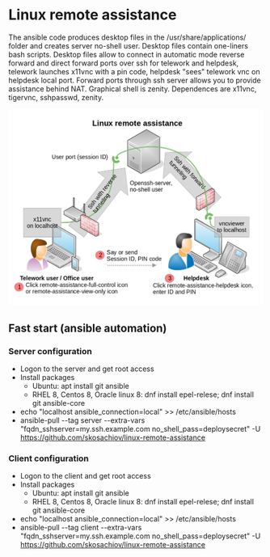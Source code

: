 # Linux remote assistance

The ansible code produces desktop files in the /usr/share/applications/ folder and creates server no-shell user. Desktop files contain one-liners bash scripts. Desktop files allow to connect in automatic mode reverse forward and direct forward ports over ssh for telework and helpdesk, telework launches x11vnc with a pin code, helpdesk "sees" telework vnc on helpdesk local port. Forward ports through ssh server allows you to provide assistance behind NAT. Graphical shell is zenity. Dependences are x11vnc, tigervnc, sshpasswd, zenity.

![Linux remote assistance](https://github.com/skosachiov/linux-remote-assistance/raw/main/remote-assistance-scheme.png)

## Fast start (ansible automation)

### Server configuration
* Logon to the server and get root access
* Install packages
  * Ubuntu: apt install git ansible
  * RHEL 8, Centos 8, Oracle linux 8: dnf install epel-relese; dnf install git ansible-core
* echo "localhost ansible_connection=local" >> /etc/ansible/hosts
* ansible-pull --tag server --extra-vars "fqdn_sshserver=my.ssh.example.com no_shell_pass=deploysecret" -U https://github.com/skosachiov/linux-remote-assistance

### Client configuration
* Logon to the client and get root access
* Install packages
  * Ubuntu: apt install git ansible
  * RHEL 8, Centos 8, Oracle linux 8: dnf install epel-relese; dnf install git ansible-core
* echo "localhost ansible_connection=local" >> /etc/ansible/hosts
* ansible-pull --tag client --extra-vars "fqdn_sshserver=my.ssh.example.com no_shell_pass=deploysecret" -U https://github.com/skosachiov/linux-remote-assistance



